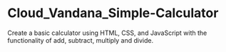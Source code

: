 # Cloud_Vandana_Simple-Calculator
Create a basic calculator using HTML, CSS, and JavaScript with the functionality of add, subtract, multiply and divide.
